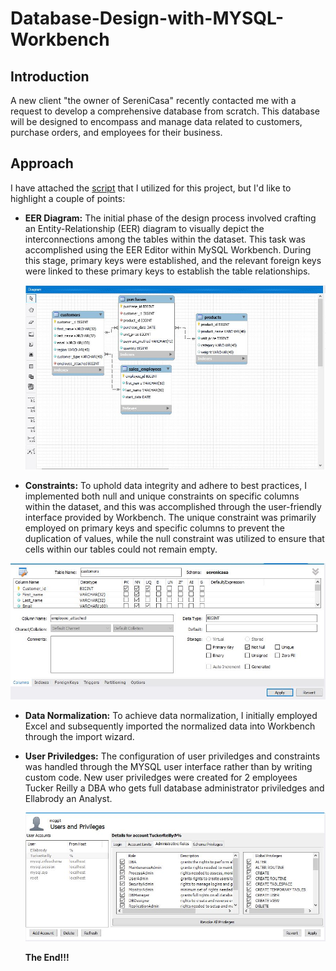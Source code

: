# Database-Design-with-MYSQL-Workbench
## Introduction
A new client "the owner of SereniCasa" recently contacted me with a request to develop a comprehensive database from scratch. This database will be designed to encompass and manage data related to customers, purchase orders, and employees for their business.

## Approach

I have attached the [script](https://github.com/Tori-Greg/Database-Design-with-MYSQL-Workbench/blob/main/SQL%20SCRIPT%20Database%20Design.sql) that I utilized for this project, but I'd like to highlight a couple of points:
- **EER Diagram:** The initial phase of the design process involved crafting an Entity-Relationship (EER) diagram to visually depict the interconnections among the tables within the dataset. This task was accomplished using the EER Editor within MySQL Workbench. During this stage, primary keys were established, and the relevant foreign keys were linked to these primary keys to establish the table relationships.
  
  ![](EERDiagram.JPG)

 - **Constraints:** To uphold data integrity and adhere to best practices, I implemented both null and unique constraints on specific columns within the dataset, and this was accomplished through the user-friendly interface provided by Workbench. The unique constraint was primarily employed on primary keys and specific columns to prevent the duplication of values, while the null constraint was utilized to ensure that cells within our tables could not remain empty.

![](Constraints.JPG)
- **Data Normalization:** To achieve data normalization, I initially employed Excel and subsequently imported the normalized data into Workbench through the import wizard. 
- **User Priviledges:** The configuration of user priviledges and constraints was handled through the MYSQL user interface rather than by writing custom code. New user priviledges were created for 2 employees Tucker Reilly a DBA who gets full database administrator priviledges and Ellabrody an Analyst.

  ![](Usersprivi.JPG)

  __The End!!!__
